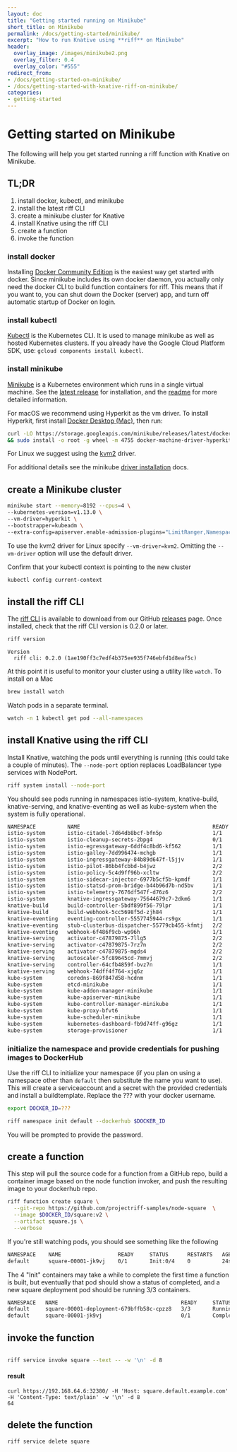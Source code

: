 ```yaml
---
layout: doc
title: "Getting started running on Minikube"
short_title: on Minikube
permalink: /docs/getting-started/minikube/
excerpt: "How to run Knative using **riff** on Minikube"
header:
  overlay_image: /images/minikube2.png
  overlay_filter: 0.4
  overlay_color: "#555"
redirect_from:
- /docs/getting-started-on-minikube/
- /docs/getting-started-with-knative-riff-on-minikube/
categories:
- getting-started
---
```


# Getting started on Minikube

The following will help you get started running a riff function with Knative on Minikube.

## TL;DR

1. install docker, kubectl, and minikube
2. install the latest riff CLI
3. create a minikube cluster for Knative
4. install Knative using the riff CLI
5. create a function
6. invoke the function

### install docker

Installing [Docker Community Edition](https://store.docker.com/search?type=edition&offering=community) is the easiest way get started with docker. Since minikube includes its own docker daemon, you actually only need the docker CLI to build function containers for riff. This means that if you want to, you can shut down the Docker (server) app, and turn off automatic startup of Docker on login.

### install kubectl

[Kubectl](https://kubernetes.io/docs/tasks/tools/install-kubectl/) is the Kubernetes CLI. It is used to manage minikube as well as hosted Kubernetes clusters. If you already have the Google Cloud Platform SDK, use: `gcloud components install kubectl`.

### install minikube

[Minikube](https://kubernetes.io/docs/tasks/tools/install-minikube/) is a Kubernetes environment which runs in a single virtual machine. See the [latest release](https://github.com/kubernetes/minikube/releases) for installation, and the [readme](https://github.com/kubernetes/minikube/blob/master/README.md) for more detailed information.

For macOS we recommend using Hyperkit as the vm driver. To install Hyperkit, first install [Docker Desktop (Mac)](https://store.docker.com/editions/community/docker-ce-desktop-mac), then run:

```sh
curl -LO https://storage.googleapis.com/minikube/releases/latest/docker-machine-driver-hyperkit \
&& sudo install -o root -g wheel -m 4755 docker-machine-driver-hyperkit /usr/local/bin/
```

For Linux we suggest using the [kvm2](https://github.com/kubernetes/minikube/blob/master/docs/drivers.md#kvm2-driver) driver.

For additional details see the minikube [driver installation](https://github.com/kubernetes/minikube/blob/master/docs/drivers.md#hyperkit-driver) docs.

## create a Minikube cluster

```sh
minikube start --memory=8192 --cpus=4 \
--kubernetes-version=v1.13.0 \
--vm-driver=hyperkit \
--bootstrapper=kubeadm \
--extra-config=apiserver.enable-admission-plugins="LimitRanger,NamespaceExists,NamespaceLifecycle,ResourceQuota,ServiceAccount,DefaultStorageClass,MutatingAdmissionWebhook"
```

To use the kvm2 driver for Linux specify `--vm-driver=kvm2`. Omitting the `--vm-driver` option will use the default driver.

Confirm that your kubectl context is pointing to the new cluster

```sh
kubectl config current-context
```

## install the riff CLI

The [riff CLI](https://github.com/projectriff/riff/) is available to download from our GitHub [releases](https://github.com/projectriff/riff/releases) page. Once installed, check that the riff CLI version is 0.2.0 or later.

```sh
riff version
```
```
Version
  riff cli: 0.2.0 (1ae190ff3c7edf4b375ee935f746ebfd1d8eaf5c)
```

At this point it is useful to monitor your cluster using a utility like `watch`. To install on a Mac

```sh
brew install watch
```

Watch pods in a separate terminal.

```sh
watch -n 1 kubectl get pod --all-namespaces
```

## install Knative using the riff CLI

Install Knative, watching the pods until everything is running (this could take a couple of minutes). The `--node-port` option replaces LoadBalancer type services with NodePort.

```sh
riff system install --node-port
```

You should see pods running in namespaces istio-system, knative-build, knative-serving, and knative-eventing as well as kube-system when the system is fully operational. 

```sh
NAMESPACE          NAME                                          READY     STATUS      RESTARTS   AGE
istio-system       istio-citadel-7d64db8bcf-bfn5p                1/1       Running     0          4m
istio-system       istio-cleanup-secrets-2bpg4                   0/1       Completed   0          4m
istio-system       istio-egressgateway-6ddf4c8bd6-kf562          1/1       Running     0          4m
istio-system       istio-galley-7dd996474-mchgb                  1/1       Running     0          4m
istio-system       istio-ingressgateway-84b89d647f-l5jjv         1/1       Running     0          4m
istio-system       istio-pilot-86bb4fcbbd-b4jwz                  2/2       Running     0          4m
istio-system       istio-policy-5c4d9ff96b-xcltw                 2/2       Running     0          4m
istio-system       istio-sidecar-injector-6977b5cf5b-kpmdf       1/1       Running     0          4m
istio-system       istio-statsd-prom-bridge-b44b96d7b-nd5bv      1/1       Running     0          4m
istio-system       istio-telemetry-7676df547f-d76z6              2/2       Running     0          4m
istio-system       knative-ingressgateway-75644679c7-2dkm6       1/1       Running     0          2m
knative-build      build-controller-5bdf899f56-79lpr             1/1       Running     0          2m
knative-build      build-webhook-5cc5698f5d-zjh84                1/1       Running     0          2m
knative-eventing   eventing-controller-5557745944-rs9gx          1/1       Running     0          2m
knative-eventing   stub-clusterbus-dispatcher-55779cb455-kfmtj   2/2       Running     0          1m
knative-eventing   webhook-6f486f9cb-wp96h                       1/1       Running     0          2m
knative-serving    activator-c47879875-7llg5                     2/2       Running     0          2m
knative-serving    activator-c47879875-7rz7n                     2/2       Running     0          2m
knative-serving    activator-c47879875-mgds4                     2/2       Running     0          2m
knative-serving    autoscaler-5fc89645cd-7mmvj                   2/2       Running     0          2m
knative-serving    controller-64cfb4859f-bvz7n                   1/1       Running     0          2m
knative-serving    webhook-74dff4f764-xjq6z                      1/1       Running     0          2m
kube-system        coredns-869f847d58-hcdnm                      1/1       Running     0          6m
kube-system        etcd-minikube                                 1/1       Running     0          5m
kube-system        kube-addon-manager-minikube                   1/1       Running     0          5m
kube-system        kube-apiserver-minikube                       1/1       Running     0          5m
kube-system        kube-controller-manager-minikube              1/1       Running     0          5m
kube-system        kube-proxy-bfvt6                              1/1       Running     0          6m
kube-system        kube-scheduler-minikube                       1/1       Running     0          5m
kube-system        kubernetes-dashboard-fb9d74ff-g96gz           1/1       Running     0          6m
kube-system        storage-provisioner                           1/1       Running     0          6m
```

### initialize the namespace and provide credentials for pushing images to DockerHub

Use the riff CLI to initialize your namespace (if you plan on using a namespace other than `default` then substitute the name you want to use). This will create a serviceaccount and a secret with the provided credentials and install a buildtemplate. Replace the ??? with your docker username.

```sh
export DOCKER_ID=???
```

```sh
riff namespace init default --dockerhub $DOCKER_ID
```

You will be prompted to provide the password.

## create a function

This step will pull the source code for a function from a GitHub repo, build a container image based on the node function invoker, and push the resulting image to your dockerhub repo.

```sh
riff function create square \
  --git-repo https://github.com/projectriff-samples/node-square  \
  --image $DOCKER_ID/square:v2 \
  --artifact square.js \
  --verbose
```

If you're still watching pods, you should see something like the following

```sh
NAMESPACE    NAME                  READY     STATUS      RESTARTS   AGE
default      square-00001-jk9vj    0/1       Init:0/4    0          24s
```

The 4 "Init" containers may take a while to complete the first time a function is built, but eventually that pod should show a status of completed, and a new square deployment pod should be running 3/3 containers.

```sh
NAMESPACE   NAME                                       READY     STATUS      RESTARTS   AGE
default     square-00001-deployment-679bffb58c-cpzz8   3/3       Running     0          4m
default     square-00001-jk9vj                         0/1       Completed   0          5m
```

## invoke the function

```sh

riff service invoke square --text -- -w '\n' -d 8
```

#### result

```
curl https://192.168.64.6:32380/ -H 'Host: square.default.example.com' -H 'Content-Type: text/plain' -w '\n' -d 8
64
```

## delete the function

```sh
riff service delete square
```
